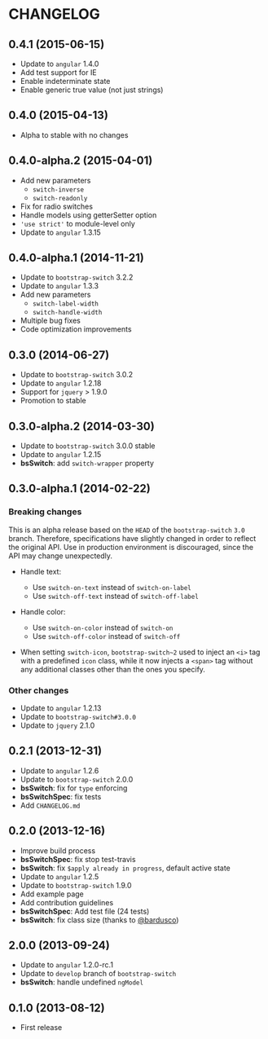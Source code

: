 CHANGELOG
=========

## 0.4.1 (2015-06-15)

- Update to `angular` 1.4.0
- Add test support for IE
- Enable indeterminate state
- Enable generic true value (not just strings)

## 0.4.0 (2015-04-13)

- Alpha to stable with no changes

## 0.4.0-alpha.2 (2015-04-01)

- Add new parameters
  - `switch-inverse`
  - `switch-readonly`
- Fix for radio switches
- Handle models using getterSetter option
- `'use strict'` to module-level only
- Update to `angular` 1.3.15

## 0.4.0-alpha.1 (2014-11-21)

- Update to `bootstrap-switch` 3.2.2
- Update to `angular` 1.3.3
- Add new parameters
  - `switch-label-width`
  - `switch-handle-width`
- Multiple bug fixes
- Code optimization improvements

## 0.3.0 (2014-06-27)

- Update to `bootstrap-switch` 3.0.2
- Update to `angular` 1.2.18
- Support for `jquery` > 1.9.0
- Promotion to stable

## 0.3.0-alpha.2 (2014-03-30)

- Update to `bootstrap-switch` 3.0.0 stable
- Update to `angular` 1.2.15
- **bsSwitch**: add `switch-wrapper` property

## 0.3.0-alpha.1 (2014-02-22)

### Breaking changes

This is an alpha release based on the `HEAD` of the `bootstrap-switch` `3.0` branch. Therefore, specifications
have slightly changed in order to reflect the original API. Use in production environment is discouraged, since the API
may change unexpectedly.

- Handle text:
  - Use `switch-on-text` instead of `switch-on-label`
  - Use `switch-off-text` instead of `switch-off-label`
- Handle color:
  - Use `switch-on-color` instead of `switch-on`
  - Use `switch-off-color` instead of `switch-off`

- When setting `switch-icon`, `bootstrap-switch~2` used to inject an `<i>` tag with a predefined `icon` class,
while it now injects a `<span>` tag without any additional classes other than the ones you specify.

### Other changes

- Update to `angular` 1.2.13
- Update to `bootstrap-switch#3.0.0`
- Update to `jquery` 2.1.0

## 0.2.1 (2013-12-31)

- Update to `angular` 1.2.6
- Update to `bootstrap-switch` 2.0.0
- **bsSwitch**: fix for `type` enforcing
- **bsSwitchSpec**: fix tests
- Add `CHANGELOG.md`

## 0.2.0 (2013-12-16)

- Improve build process
- **bsSwitchSpec**: fix stop test-travis
- **bsSwitch**: fix `$apply already in progress`, default active state
- Update to `angular` 1.2.5
- Update to `bootstrap-switch` 1.9.0
- Add example page
- Add contribution guidelines
- **bsSwitchSpec**: Add test file (24 tests)
- **bsSwitch**: fix class size (thanks to [@bardusco](https://github.com/bardusco))

## 2.0.0 (2013-09-24)

- Update to `angular` 1.2.0-rc.1
- Update to `develop` branch of `bootstrap-switch`
- **bsSwitch**: handle undefined `ngModel`

## 0.1.0 (2013-08-12)

- First release

